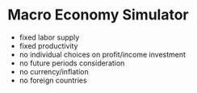 # Macro Economy Simulator

* fixed labor supply
* fixed productivity
* no individual choices on profit/income investment
* no future periods consideration
* no currency/inflation
* no foreign countries
